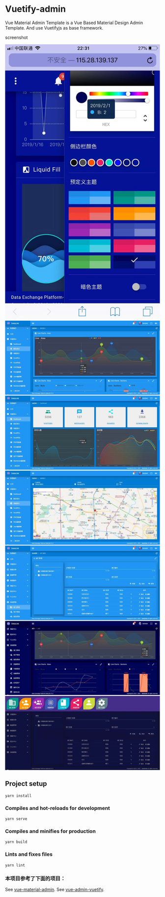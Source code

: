# Vuetify-admin

Vue Material Admin Template is a Vue Based Material Design Admin Template. And use Vuetifyjs as base framework. 

screenshot

<img src="https://github.com/Link028/Vuetify-admin/blob/master/screenshot/1.jpg" />

<img src="https://github.com/Link028/Vuetify-admin/blob/master/screenshot/2.jpg" />

<img src="https://github.com/Link028/Vuetify-admin/blob/master/screenshot/3.jpg" />

<img src="https://github.com/Link028/Vuetify-admin/blob/master/screenshot/4.jpg" />

<img src="https://github.com/Link028/Vuetify-admin/blob/master/screenshot/5.jpg" />

<img src="https://github.com/Link028/Vuetify-admin/blob/master/screenshot/6.jpg" />

<img src="https://github.com/Link028/Vuetify-admin/blob/master/screenshot/7.jpg" />

## Project setup
```
yarn install
```

### Compiles and hot-reloads for development
```
yarn serve
```

### Compiles and minifies for production
```
yarn build
```

### Lints and fixes files
```
yarn lint
```


### 本项目参考了下面的项目：
See [vue-material-admin](https://github.com/tookit/vue-material-admin).
See [vue-admin-vuetify](https://github.com/vasttian/vue-admin-vuetify).

